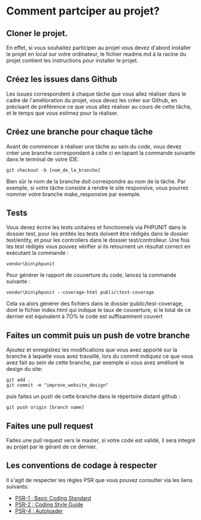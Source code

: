 # Comment partciper au projet?

## Cloner le projet.
En effet, si vous souhaitez participer au projet vous devez d'abord installer le projet en local sur votre ordinateur, le fichier readme.md à la racine du projet
contient les instructions pour installer le projet.

## Créez les issues dans Github

Les issues correspondent à chaque tâche que vous allez réaliser dans le cadre de l'amélioration du projet, vous devez les créer sur Github, en précisant de préférence ce que
vous allez réaliser au cours de cette tâche, et le temps que vous estimez pour la réaliser.

## Créez une branche pour chaque tâche

Avant de commencer à réaliser une tâche au sein du code, vous devez créer une branche correspondant à celle ci en tapant la commande suivante dans le terminal de votre IDE:

```
git checkout -b [nom_de_la_branche]
```
Bien sûr le nom de la branche doit correspondre au nom de la tâche. Par exemple, si votre tâche consiste à rendre le site responsive, vous pourrez nommer votre 
branche make_responsive par exemple.

## Tests

Vous devez écrire les tests unitaires et fonctionnels via PHPUNIT dans le dossier test, pour les entités les tests doivent être rédigés dans le dossier test/entity, 
et pour les controllers dans le dossier test/controlleur. Une fois les test rédigés vous pouvez vérifier si ils retournent un résultat correct en exécutant la commande :

```
vendor\bin\phpunit

```

Pour générer le rapport de couverture du code, lancez la commande suivante : 

```
vendor\bin\phpunit --coverage-html public\test-coverage

```
 Cela va alors générer des fichiers dans le dossier public/test-coverage, dont le fichier index.html qui indique le taux de couverture, 
 si le total de ce dernier est équivalent à 7O% le code est suffisamment couvert

## Faites un commit puis un push de votre branche 

Ajoutez et enregistrez les modifications que vous avez apporté sur la branche à laquelle vous avez travaillé, lors du commit indiquez ce que vous avez fait
au sein de cette branche, par exemple si vous avez amélioré le design du site: 

```
git add .
git commit -m "improve_website_design"

```

puis faites un push de cette branche dans le répertoire distant github :

```
git push origin [branch name]

```

## Faites une pull request

Faites une pull request vers le master, si votre code est validé, il sera integré au projet par le gérant de ce dernier.

## Les conventions de codage à respecter

Il s'agit de respecter les règles PSR que vous pouvez consulter via les liens suivants:

*   [PSR-1 : Basic Coding Standard](https://gist.github.com/npotier/d5a13245ad9cd2e92fa9dec19baf0e9a)
*   [PSR-2 : Coding Style Guide](https://gist.github.com/npotier/593b645025173ef8bbb5c59d3fd455fa)
*   [PSR-4 : Autoloader](https://www.php-fig.org/psr/psr-4/)
